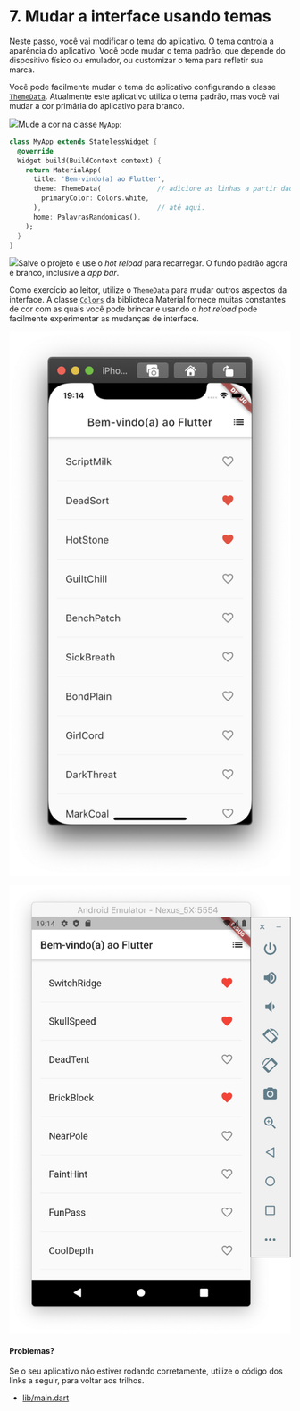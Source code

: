 # 7. Mudar a interface usando temas

Neste passo, você vai modificar o tema do aplicativo. O tema controla a aparência do aplicativo. Você pode mudar o tema padrão, que depende do dispositivo físico ou emulador, ou customizar o tema para refletir sua marca.

Você pode facilmente mudar o tema do aplicativo configurando a classe [`ThemeData`](https://api.flutter.dev/flutter/material/ThemeData-class.html). Atualmente este aplicativo utiliza o tema padrão, mas você vai mudar a cor primária do aplicativo para branco. 

![](https://codelabs.developers.google.com/codelabs/first-flutter-app-pt2/img/a3c16fc17be25f6c.png)Mude a cor na classe `MyApp`:

```dart
class MyApp extends StatelessWidget {
  @override
  Widget build(BuildContext context) {
    return MaterialApp(
      title: 'Bem-vindo(a) ao Flutter',
      theme: ThemeData(              // adicione as linhas a partir daqui
        primaryColor: Colors.white,
      ),                             // até aqui.
      home: PalavrasRandomicas(),
    );
  }
}
```

![](https://codelabs.developers.google.com/codelabs/first-flutter-app-pt2/img/a3c16fc17be25f6c.png)Salve o projeto e use o _hot reload_ para recarregar. O fundo padrão agora é branco, inclusive a _app bar_.

Como exercício ao leitor, utilize o `ThemeData` para mudar outros aspectos da interface. A classe [`Colors`](https://api.flutter.dev/flutter/material/Colors-class.html) da biblioteca Material fornece muitas constantes de cor com as quais você pode brincar e usando o _hot reload_ pode facilmente experimentar as mudanças de interface.

![iOS](../.gitbook/assets/lab2_step7_ios.png)

![Android](../.gitbook/assets/lab2_step7_android.png)



#### Problemas?

Se o seu aplicativo não estiver rodando corretamente, utilize o código dos links a seguir, para voltar aos trilhos.‌

* ​[lib/main.dart](https://github.com/ivanwhm/flutter_codelabs_lab2/commit/976ebb0d67b4790de4dd73e3174637e31ef8c14e)

